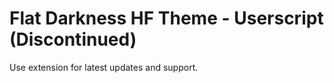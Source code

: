 # Flat Darkness HF Theme - Userscript (Discontinued)

Use extension for latest updates and support.
